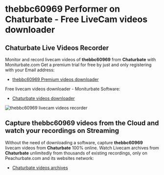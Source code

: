 # thebbc60969 Performer on Chaturbate - Free LiveCam videos downloader

## Chaturbate Live Videos Recorder

Monitor and record livecam videos of **thebbc60969** from **Chaturbate** with Moniturbate.com
Get a premium trial for free by just and only registering with your Email address:
* [thebbc60969 Premium videos downloader](https://moniturbate.com/request-demo-licence-key.html)

Free livecam videos downloader - Moniturbate Software:
* [Chaturbate videos downloader](https://moniturbate.com/moniturbate-download-software.html)

![thebbc60969 livecam videos recorder](https://peachurnet.com/templates/moniturbate-software.png)


## Capture thebbc60969 videos from the Cloud and watch your recordings on Streaming

Without the need of downloading a software, capture **thebbc60969** livecam videos from **Chaturbate** 100% online.
Watch Livecam archives from **Chaturbate** unlimitedly from thousands of existing recordings, only on Peachurbate.com and its websites network:
* [Chaturbate videos archives](https://peachurnet.com/)